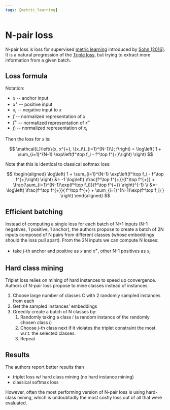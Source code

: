 ```yaml
---
tags: [metric_learning]
---
```

# N-pair loss

N-pair loss is loss for supervised [metric learning](./metric_learning.md)
introduced by [Sohn
(2016)](https://proceedings.neurips.cc/paper/2016/file/6b180037abbebea991d8b1232f8a8ca9-Paper.pdf).
It is a natural progression of the [Triple loss](./triplet_loss.md), but trying
to extract more information from a given batch.

## Loss formula

Notation:
- $x$ -- anchor input
- $x^{+}$ -- positive input
- $x_i$ -- negative input to $x$
- $f$ -- normalized representation of $x$
- $f^{+}$ -- normalized representation of $x^{+}$
- $f_i$ -- normalized representation of $x_i$

Then the loss for $x$ is:

$$
\mathcal{L}\left(\{x, x^{+}, \{x_i\}_{i=1}^{N-1}\}; f\right)
  = \log\left(
    1 + \sum_{i=1}^{N-1} \exp\left(f^\top f_i - f^\top f^{+}\right)
  \right)
$$

Note that this is identical to classical softmax loss:

$$
\begin{aligned}
\log\left(
    1 + \sum_{i=1}^{N-1} \exp\left(f^\top f_i - f^\top f^{+}\right)
  \right) &= 
-1 \log\left(
  \frac{f^\top f^{+}}{f^\top f^{+}} + \frac{\sum_{i=1}^{N-1}\exp(f^\top f_i)}{f^\top f^{+}}
  \right)^{-1} \\
&=-\log\left(
  \frac{f^\top f^{+}}{
    f^\top f^{+} + \sum_{i=1}^{N-1}\exp(f^\top f_i)
  }
\right)
\end{aligned}
$$

## Efficient batching

Instead of computing a single loss for each batch of N+1 inputs (N-1 negatives,
1 positive, 1 anchor), the authors propose to create a batch of 2N inputs
composed of N pairs from different classes (whose embeddings should the loss
pull apart). From the 2N inputs we can compute N losses:

- take $j$-th anchor and positive as $x$ and $x^{+}$, other N-1 positives as
   $x_i$

## Hard class mining

Triplet loss relies on mining of hard instances to speed up convergence. Authors
of N-pair loss propose to mine classes instead of instances:

1. Choose large number of classes C with 2 randomly sampled instances from each
2. Get the sampled instances' embeddings
3. Greedily create a batch of N classes by:
    1. Randomly taking a class $i$ (a random instance of the randomly chosen class
      $i$)
    2. Choose $j$-th class next if it violates the triplet constraint the most
      w.r.t. the selected classes.
    3. Repeat

## Results

The authors report better results than
- triplet loss w/ hard class mining (no hard instance mining)
- classical softmax loss

However, often the most performing version of N-pair loss is using hard-class
mining, which is undoubtadly the most costly loss out of all that were
evaluated.
